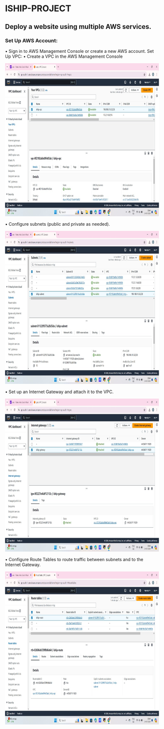 # ISHIP-PROJECT
## Deploy a website using multiple AWS services.
### Set Up AWS Account:
•	Sign in to AWS Management Console or create a new AWS account.
Set Up VPC:
•	Create a VPC in the AWS Management Console
<p align="center">
  <img src="https://github.com/mrkiranilla/ISHIP-PROJECT/blob/main/ISHIP-IMAGES/1.jpeg" width="800" height="500">
</p>
•	Configure subnets (public and private as needed).
<p align="center">
  <img src="https://github.com/mrkiranilla/ISHIP-PROJECT/blob/main/ISHIP-IMAGES/2.jpeg" width="800" height="500">
</p>
•	Set up an Internet Gateway and attach it to the VPC.
<p align="center">
  <img src="https://github.com/mrkiranilla/ISHIP-PROJECT/blob/main/ISHIP-IMAGES/3.jpeg" width="800" height="500">
</p>
•	Configure Route Tables to route traffic between subnets and to the Internet Gateway.
<p align="center">
  <img src="https://github.com/mrkiranilla/ISHIP-PROJECT/blob/main/ISHIP-IMAGES/4.jpeg" width="800" height="500">
</p>
